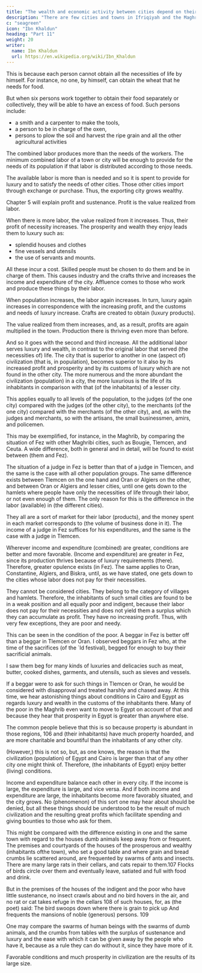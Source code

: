 ```yaml
---
title: "The wealth and economic activity between cities depend on their population size"
description: "There are few cities and towns in Ifriqiyah and the Maghrib"
c: "seagreen"
icon: "Ibn Khaldun"
heading: "Part 11"
weight: 20
writer:
  name: Ibn Khaldun
  url: https://en.wikipedia.org/wiki/Ibn_Khaldun
---
```





This is because each person cannot obtain all the necessities of life by himself. <!-- All human beings must co-operate to that end in their civilization. 102 But what is obtained through the co-operation of a group of human beings satisfies the need of a number many times greater (than themselves).  --> For instance, no one, by himself, can obtain the wheat that he needs for food.
 
But when six persons work together to obtain their food separately or collectively, they will be able to have an excess of food. Such persons include:
- a smith and a carpenter to make the tools, 
- a person to be in charge of the oxen,
- persons to plow the soil and harvest the ripe grain and all the other agricultural activities
 
 <!-- and thus obtain through their labor a certain amount of food, that amount will be food for a number of people many times their own. -->

The combined labor produces more than the needs of the workers. <!-- If the labor of the inhabitants of a town or city is  in accordance with the necessities and needs of those inhabitants,  --> The minimum combined labor of a town or city will be enough to provide for the needs of its population if that labor is distributed according to those needs. 


The available labor is more than is needed and so it is spent to provide for luxury and to satisfy the needs of other cities. Those other cities import <!-- the things they need from people who have a surplus --> through exchange or purchase.  Thus, the exporting city <!-- (people who have a surplus) get a good deal of --> grows wealthy. 


Chapter 5 will explain profit and sustenance. Profit is the value realized from labor. 

When there is more labor, the value realized from it increases. Thus, their profit of necessity increases. The prosperity and wealth they enjoy leads them to luxury such as:
- splendid houses and clothes
- fine vessels and utensils
- the use of servants and mounts. 

All these incur a cost. <!--  require their price [?], 105 and --> Skilled people must be chosen to do them and be in charge of them. This causes industry and the crafts thrive and increases the income and expenditure of the city. Affluence comes to those who work and produce these things by their labor.

When <!-- civilization --> population increases, the <!-- (available) --> labor again increases. In turn, luxury again increases in correspondence with the increasing profit, and the customs and needs of luxury increase. Crafts are created to obtain (luxury products). 

The value realized from them increases, and, as a result, profits are again multiplied in the town. Production there is thriving even more than before.

And so it goes with the second and third increase. All the additional labor serves luxury and wealth, in contrast to the original labor that served (the necessities of) life. The city that is superior to another in one (aspect of) civilization (that is, in population), becomes superior to it also by its increased profit and prosperity and by its customs of luxury which are not found in the other city. The more numerous and the more abundant the civilization (population) in a city, the more luxurious is the life of its inhabitants in comparison with that (of the inhabitants) of a lesser city.

This applies equally to all levels of the population, to the judges (of the one city) compared with the judges (of the other city), to the merchants (of the one city) compared with the merchants (of the other city), and, as with the judges and
merchants, so with the artisans, the small businessmen, amirs, and policemen.

This may be exemplified, for instance, in the Maghrib, by comparing the situation of Fez with other Maghribi cities, such as Bougie, Tlemcen, and Ceuta. A wide difference, both in general and in detail, will be found to exist between (them and Fez). 
 
The situation of a judge in Fez is better than that of a judge in Tlemcen, and the same is the case with all other population groups. The same difference exists between Tlemcen on the one hand and Oran or Algiers on the other, and between
Oran or Algiers and lesser cities, until one gets down to the hamlets where people have only the necessities of life through their labor, or not even enough of them. The only reason for this is the difference in the labor (available) in (the different cities). 

They all are a sort of market for their labor (products), and the money spent in each market corresponds to (the volume of business done in it). The income of a judge in Fez suffices for his expenditures, and the same is the case with a judge in Tlemcen. 

Wherever income and expenditure (combined) are greater, conditions are better and more favorable. (Income and expenditure) are greater in Fez, since its production thrives because of luxury requirements (there). Therefore, greater opulence exists (in Fez). The same applies to Oran, Constantine, Algiers, and Biskra, until, as we have stated, one gets down to the cities whose labor does not pay for their necessities. 

They cannot be considered cities. They belong to the category of villages and hamlets. Therefore, the inhabitants of such small cities are found to be in a weak position and all equally poor and indigent, because their labor does not pay for their necessities and does not yield them a surplus which they can accumulate as profit. They have no increasing profit. Thus, with very few exceptions, they are poor and needy.

This can be seen in the condition of the poor. A beggar in Fez is better off than a beggar in Tlemcen or Oran. I observed beggars in Fez who, at the time of the sacrifices (of the `Id festival), begged for enough to buy their sacrificial animals.


I saw them beg for many kinds of luxuries and delicacies such as meat, butter, cooked dishes, garments, and utensils, such as sieves and vessels. 

If a beggar were to ask for such things in Tlemcen or Oran, he would be considered with disapproval and treated harshly and chased away. At this time, we hear astonishing things about conditions in Cairo and Egypt as regards luxury and wealth in the customs of the inhabitants there. Many of the poor in the Maghrib even want to move to Egypt on account of that and because they hear that prosperity in Egypt is greater than anywhere else. 

The common people believe that this is so because property is abundant in those regions, 106 and (their inhabitants) have much property hoarded, and are more charitable and bountiful than the inhabitants of any other city. 

(However,) this is not so, but, as one knows, the reason is that the civilization (population) of Egypt and Cairo is larger than that of any other city one might think of. Therefore, (the inhabitants of Egypt) enjoy better (living) conditions.

Income and expenditure balance each other in every city. If the income is large, the expenditure is large, and vice versa. And if both income and expenditure are large, the inhabitants become more favorably situated, and the city grows.
No (phenomenon) of this sort one may hear about should be denied, but all these things should be understood to be the result of much civilization and the resulting great profits which facilitate spending and giving bounties to those who ask for them. 

This might be compared with the difference existing in one and the same town with regard to the houses dumb animals keep away from or frequent. The premises and courtyards of the houses of the prosperous and wealthy (inhabitants ofthe town), who set a good table and where grain and bread crumbs lie scattered around, are frequented by swarms of ants and insects. There are many large rats in their cellars, and cats repair to them.107 Flocks of birds circle over them and eventually leave, satiated and full with food and drink. 

But in the premises of the houses of the indigent and the poor who have little sustenance, no insect crawls about and no bird hovers in the air, and no rat or cat takes refuge in the cellars 108 of such houses, for, as (the poet) said: The bird swoops down where there is grain to pick up And frequents the mansions of noble (generous) persons. 109 

<!-- God's secret (plan) in this respect should be scrutinized.  -->

One may compare the swarms of human beings with the swarms of dumb animals, and the crumbs from tables with the surplus of sustenance and luxury and the ease with which it can be given away by the people who have it, because as a rule they can do without it, since they have more of it. 

Favorable conditions and much prosperity in civilization are the results of its large size.
